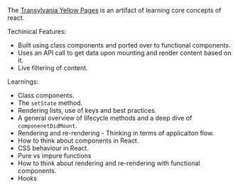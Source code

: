 The <a href="https://dwi13l.github.io/transylvania_yellow_pages/" target="_blank" rel="noopener noreferrer">Transylvania Yellow Pages</a> is an artifact of learning core concepts of react.

Techinical Features:
+ Built using class components and ported over to functional components.
+ Uses an API call to get data upon mounting and render content based on it.
+ Live filtering of content.
  

Learnings:
+ Class components.
+ The `setState` method.
+ Rendering lists, use of keys and best practices.
+ A general overview of lifecycle methods and a deep dive of `componenetDidMount`.
+ Rendering and re-rendering - Thinking in terms of applicaiton flow.
+ How to think about components in React.
+ CSS behaviour in React.
+ Pure vs impure functions
+ How to think about rendering and re-rendering with functional components.
+ Hooks
